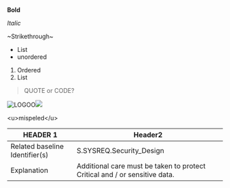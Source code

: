 **Bold**

*Italic*

~Strikethrough~

* List
* unordered

1. Ordered
2. List

> QUOTE or CODE?

![LOGOO](https://dev.azure.com/raboweb/_apis/GraphProfile/MemberAvatars/9ab2f275-ff56-44dc-b0d1-e3d0a56bc8cf?overrideDisplayName=Tribe%20Tech4Engineering&size=2)![](https://dev.azure.com/raboweb/_apis/GraphProfile/MemberAvatars/9ab2f275-ff56-44dc-b0d1-e3d0a56bc8cf?overrideDisplayName=Tribe%20Tech4Engineering&size=2)

\<u\>mispeled\</u\>

|HEADER 1|Header2|
|--------------------------------|----------------------------------------------------------------------------|
| Related baseline Identifier(s) | S.SYSREQ.Security_Design |
| Explanation | Additional care must be taken to protect Critical and / or sensitive data. |
